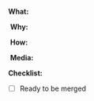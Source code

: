<!--
Thanks for your interest in the project. Bugs filed and PRs submitted are appreciated!

Also, please make sure you're familiar with and follow the instructions in the
contributing guidelines (found in the CONTRIBUTING.md file).

Please fill out the information below to expedite the review and (hopefully)
merge of your pull request!
-->

**What:**
<!-- Declarative and short sentence of what this PR accomplish -->
​
**Why:**
<!-- A brief explanation over why this need arise alonside a sentence with keyword to close related issue "Closes #N" or "relates #X, relates #Y" -->
​
**How:**
<!-- Often a list of things to describe the process to accomplish this PR -->
​
**Media:**
<!-- _Optionally, but highly recommended_ Depending on the impact of the change or the complexity of the contribution, choose between and image to showcase the visual changes or a Loom video describing the work you have made. -->

**Checklist:**

<!-- add "N/A" to the end of each line that's irrelevant to your changes -->
<!-- to check an item, place an "x" in the box like so: "- [x] Release notes added" -->

- [ ] Ready to be merged
      <!-- In your opinion, is this ready to be merged as soon as it's reviewed? -->

<!-- feel free to add additional comments -->
